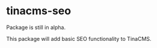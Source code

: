 # tinacms-seo

Package is still in alpha.

This package will add basic SEO functionality to TinaCMS. 